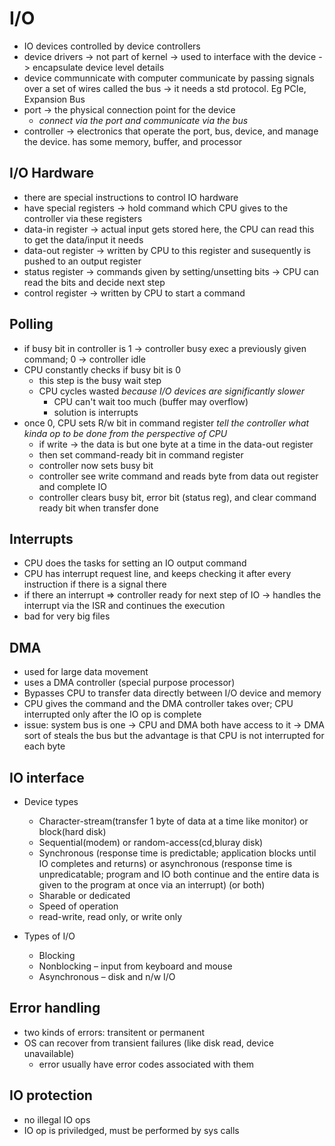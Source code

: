 # I/O

- IO devices controlled by device controllers
- device drivers -> not part of kernel -> used to interface with the device -> encapsulate device level details
- device communnicate with computer communicate by passing signals over a set of wires called the bus -> it needs a std protocol. Eg PCIe, Expansion Bus
- port -> the physical connection point for the device
  - _connect via the port and communicate via the bus_
- controller -> electronics that operate the port, bus, device, and manage the device. has some memory, buffer, and processor

## I/O Hardware

- there are special instructions to control IO hardware
- have special registers -> hold command which CPU gives to the controller via these registers
- data-in register -> actual input gets stored here, the CPU can read this to get the data/input it needs
- data-out register -> written by CPU to this register and susequently is pushed to an output register
- status register -> commands given by setting/unsetting bits -> CPU can read the bits and decide next step
- control register -> written by CPU to start a command

## Polling

- if busy bit in controller is 1 -> controller busy exec a previously given command; 0 -> controller idle
- CPU constantly checks if busy bit is 0
  - this step is the busy wait step
  - CPU cycles wasted _because I/O devices are significantly slower_
    - CPU can't wait too much (buffer may overflow)
    - solution is interrupts
- once 0, CPU sets R/w bit in command register _tell the controller what kinda op to be done from the perspective of CPU_
  - if write -> the data is but one byte at a time in the data-out register
  - then set command-ready bit in command register
  - controller now sets busy bit
  - controller see write command and reads byte from data out register and complete IO
  - controller clears busy bit, error bit (status reg), and clear command ready bit when transfer done

## Interrupts

- CPU does the tasks for setting an IO output command
- CPU has interrupt request line, and keeps checking it after every instruction if there is a signal there
- if there an interrupt => controller ready for next step of IO -> handles the interrupt via the ISR and continues the execution
- bad for very big files

## DMA

- used for large data movement
- uses a DMA controller (special purpose processor)
- Bypasses CPU to transfer data directly between I/O device and memory
- CPU gives the command and the DMA controller takes over; CPU interrupted only after the IO op is complete
- issue: system bus is one -> CPU and DMA both have access to it -> DMA sort of steals the bus but the advantage is that CPU is not interrupted for each byte

## IO interface

- Device types

  - Character-stream(transfer 1 byte of data at a time like monitor) or block(hard disk)
  - Sequential(modem) or random-access(cd,bluray disk)
  - Synchronous (response time is predictable; application blocks until IO completes and returns) or asynchronous (response time is unpredicatable; program and IO both continue and the entire data is given to the program at once via an interrupt) (or both)
  - Sharable or dedicated
  - Speed of operation
  - read-write, read only, or write only

- Types of I/O
  - Blocking
  - Nonblocking – input from keyboard and mouse
  - Asynchronous – disk and n/w I/O

## Error handling

- two kinds of errors: transitent or permanent
- OS can recover from transient failures (like disk read, device unavailable)
  - error usually have error codes associated with them

## IO protection

- no illegal IO ops
- IO op is priviledged, must be performed by sys calls
